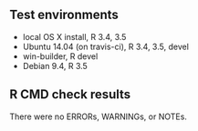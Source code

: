 ## Test environments
* local OS X install, R 3.4, 3.5
* Ubuntu 14.04 (on travis-ci), R 3.4, 3.5, devel
* win-builder, R devel
* Debian 9.4, R 3.5

## R CMD check results

There were no ERRORs, WARNINGs, or NOTEs.
